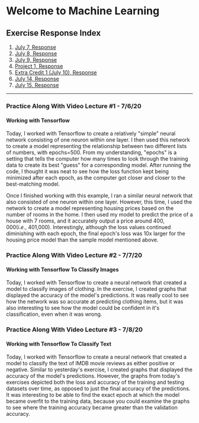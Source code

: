 # Welcome to Machine Learning

## Exercise Response Index
1. [July 7, Response](https://csstarfish.github.io/Machine-Learning/July7Response)
2. [July 8, Response](https://csstarfish.github.io/Machine-Learning/July8Response)
3. [July 9, Response](https://csstarfish.github.io/Machine-Learning/July9Response)
4. [Project 1, Response](https://csstarfish.github.io/Machine-Learning/Project1Response)
5. [Extra Credit 1 (July 10), Response](https://csstarfish.github.io/Machine-Learning/ExtraCreditResponse)
6. [July 14, Response](https://csstarfish.github.io/Machine-Learning/July14Response)
7. [July 15, Response](https://csstarfish.github.io/Machine-Learning/July15Response)


---


### Practice Along With Video Lecture #1 - 7/6/20
#### Working with Tensorflow

Today, I worked with Tensorflow to create a relatively "simple" neural network consisting of one neuron within one layer.  I then used this network to create a model representing the relationship between two different lists of numbers, with epochs=500.  From my understanding, "epochs" is a setting that tells the computer how many times to look through the training data to create its best "guess" for a corresponding model.  After running the code, I thought it was neat to see how the loss function kept being minimized after each epoch, as the computer got closer and closer to the best-matching model.

Once I finished working with this example, I ran a similar neural network that also consisted of one neuron within one layer.  However, this time, I used the network to create a model representing housing prices based on the number of rooms in the home.  I then used my model to predict the price of a house with 7 rooms, and it accurately output a price around $400,000 (i.e., ~$401,000).  Interestingly, although the loss values continued diminishing with each epoch, the final epoch's loss was 10x larger for the housing price model than the sample model mentioned above.

### Practice Along With Video Lecture #2 - 7/7/20
#### Working with Tensorflow To Classify Images

Today, I worked with Tensorflow to create a neural network that created a model to classify images of clothing.  In the exercise, I created graphs that displayed the accuracy of the model's predictions.  It was really cool to see how the network was so accurate at predicting clothing items, but it was also interesting to see how the model could be confident in it's classification, even when it was wrong.

### Practice Along With Video Lecture #3 - 7/8/20
#### Working with Tensorflow To Classify Text

Today, I worked with Tensorflow to create a neural network that created a model to classify the text of IMDB movie reviews as either positive or negative.  Similar to yesterday's exercise, I created graphs that displayed the accuracy of the model's predictions.  However, the graphs from today's exercises depicted both the loss and accuracy of the training and testing datasets over time, as opposed to just the final accuracy of the predictions.  It was interesting to be able to find the exact epoch at which the model became overfit to the training data, because you could examine the graphs to see where the training accuracy became greater than the validation accuracy.
